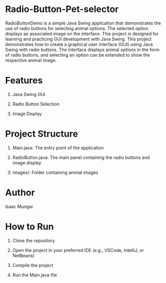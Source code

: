 # Radio-Button-Pet-selector
RadioButtonDemo is a simple Java Swing application that demonstrates the use of radio buttons for selecting animal options. The selected option displays an associated image on the interface. This project is designed for learning and practicing GUI development with Java Swing.
This project demonstrates how to create a graphical user interface (GUI) using Java Swing with radio buttons. The interface displays animal options in the form of radio buttons, and selecting an option can be extended to show the respective animal image.

# Features

1. Java Swing GUI

2. Radio Button Selection

3. Image Display

# Project Structure

1. Main.java: The entry point of the application

2. RadioButton.java: The main panel containing the radio buttons and image display

3. images/: Folder containing animal images

# Author

Isaac Mungai

# How to Run

1. Clone the repository

2. Open the project in your preferred IDE (e.g., VSCode, IntelliJ, or NetBeans)

3. Compile the project

4. Run the Main.java file

